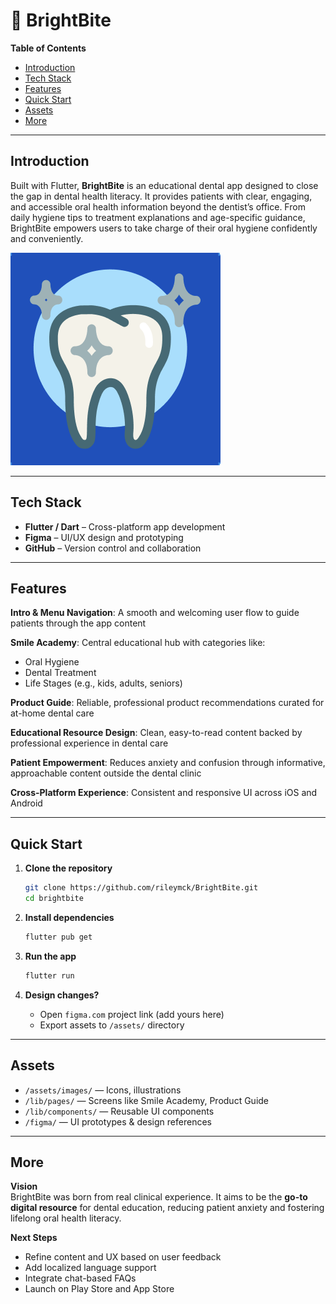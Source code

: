 # 🦷 BrightBite

**Table of Contents**  
- [Introduction](#introduction)
- [Tech Stack](#tech-stack)
- [Features](#features)
- [Quick Start](#quick-start)
- [Assets](#assets)
- [More](#more)


---

## Introduction  
Built with Flutter, **BrightBite** is an educational dental app designed to close the gap in dental health literacy. It provides patients with clear, engaging, and accessible oral health information beyond the dentist’s office. From daily hygiene tips to treatment explanations and age-specific guidance, BrightBite empowers users to take charge of their oral hygiene confidently and conveniently.

![BrightBite Logo](pics/brightbite-logo.png)

---

## Tech Stack  
- **Flutter / Dart** – Cross-platform app development  
- **Figma** – UI/UX design and prototyping  
- **GitHub** – Version control and collaboration  

---

## Features  
**Intro & Menu Navigation**: A smooth and welcoming user flow to guide patients through the app content  

**Smile Academy**: Central educational hub with categories like:
- Oral Hygiene
- Dental Treatment
- Life Stages (e.g., kids, adults, seniors)

**Product Guide**: Reliable, professional product recommendations curated for at-home dental care  

**Educational Resource Design**: Clean, easy-to-read content backed by professional experience in dental care  

**Patient Empowerment**: Reduces anxiety and confusion through informative, approachable content outside the dental clinic  

**Cross-Platform Experience**: Consistent and responsive UI across iOS and Android

---

## Quick Start  
1. **Clone the repository**  
   ```bash
   git clone https://github.com/rileymck/BrightBite.git
   cd brightbite
   ```

2. **Install dependencies**  
   ```bash
   flutter pub get
   ```

3. **Run the app**  
   ```bash
   flutter run
   ```

4. **Design changes?**  
   - Open `figma.com` project link (add yours here)  
   - Export assets to `/assets/` directory  

---

## Assets  
- `/assets/images/` — Icons, illustrations  
- `/lib/pages/` — Screens like Smile Academy, Product Guide  
- `/lib/components/` — Reusable UI components  
- `/figma/` — UI prototypes & design references

---

## More  
**Vision**  
BrightBite was born from real clinical experience. It aims to be the **go-to digital resource** for dental education, reducing patient anxiety and fostering lifelong oral health literacy.

**Next Steps**  
- Refine content and UX based on user feedback  
- Add localized language support  
- Integrate chat-based FAQs  
- Launch on Play Store and App Store

